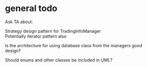 # general todo

Ask TA about: 

Strategy design pattern for TradingInfoManager  
Potentially iterator pattern also

Is the architecture for using database class from the managers good design?

Should enums and other classes be included in UML?


